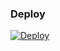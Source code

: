 ### Deploy

[![Deploy](https://www.herokucdn.com/deploy/button.svg)](https://heroku.com/deploy?template=https://github.com/mrzli/interview-photomath/tree/master)
